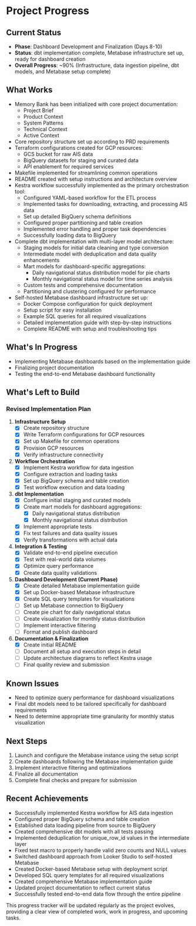 # Project Progress

## Current Status
- **Phase**: Dashboard Development and Finalization (Days 8-10)
- **Status**: dbt implementation complete, Metabase infrastructure set up, ready for dashboard creation
- **Overall Progress**: ~90% (Infrastructure, data ingestion pipeline, dbt models, and Metabase setup complete)

## What Works
- Memory Bank has been initialized with core project documentation:
  - Project Brief
  - Product Context
  - System Patterns
  - Technical Context
  - Active Context
- Core repository structure set up according to PRD requirements
- Terraform configurations created for GCP resources:
  - GCS bucket for raw AIS data
  - BigQuery datasets for staging and curated data
  - API enablement for required services
- Makefile implemented for streamlining common operations
- README created with setup instructions and architecture overview
- Kestra workflow successfully implemented as the primary orchestration tool:
  - Configured YAML-based workflow for the ETL process
  - Implemented tasks for downloading, extracting, and processing AIS data
  - Set up detailed BigQuery schema definitions
  - Configured proper partitioning and table creation
  - Implemented error handling and proper task dependencies
  - Successfully loading data to BigQuery
- Complete dbt implementation with multi-layer model architecture:
  - Staging models for initial data cleaning and type conversion
  - Intermediate model with deduplication and data quality enhancements
  - Mart models for dashboard-specific aggregations:
    - Daily navigational status distribution model for pie charts
    - Monthly navigational status model for time series analysis
  - Custom tests and comprehensive documentation
  - Partitioning and clustering configured for performance
- Self-hosted Metabase dashboard infrastructure set up:
  - Docker Compose configuration for quick deployment
  - Setup script for easy installation
  - Example SQL queries for all required visualizations
  - Detailed implementation guide with step-by-step instructions
  - Complete README with setup and troubleshooting tips

## What's In Progress
- Implementing Metabase dashboards based on the implementation guide
- Finalizing project documentation
- Testing the end-to-end Metabase dashboard functionality

## What's Left to Build

### Revised Implementation Plan

1. **Infrastructure Setup**
   - [x] Create repository structure
   - [x] Write Terraform configurations for GCP resources
   - [x] Set up Makefile for common operations
   - [x] Provision GCP resources
   - [x] Verify infrastructure connectivity

2. **Workflow Orchestration**
   - [x] Implement Kestra workflow for data ingestion
   - [x] Configure extraction and loading tasks
   - [x] Set up BigQuery schema and table creation
   - [x] Test workflow execution and data loading

3. **dbt Implementation**
   - [x] Configure initial staging and curated models
   - [x] Create mart models for dashboard aggregations:
     - [x] Daily navigational status distribution
     - [x] Monthly navigational status distribution
   - [x] Implement appropriate tests
   - [x] Fix test failures and data quality issues
   - [x] Verify transformations with actual data

4. **Integration & Testing**
   - [x] Validate end-to-end pipeline execution
   - [x] Test with real-world data volumes
   - [x] Optimize query performance
   - [x] Create data quality validations

5. **Dashboard Development (Current Phase)**
   - [x] Create detailed Metabase implementation guide
   - [x] Set up Docker-based Metabase infrastructure
   - [x] Create SQL query templates for visualizations
   - [ ] Set up Metabase connection to BigQuery
   - [ ] Create pie chart for daily navigational status
   - [ ] Create visualization for monthly status distribution
   - [ ] Implement interactive filtering
   - [ ] Format and publish dashboard

6. **Documentation & Finalization**
   - [x] Create initial README
   - [ ] Document all setup and execution steps in detail
   - [ ] Update architecture diagrams to reflect Kestra usage
   - [ ] Final quality review and submission

## Known Issues
- Need to optimize query performance for dashboard visualizations
- Final dbt models need to be tailored specifically for dashboard requirements
- Need to determine appropriate time granularity for monthly status visualization

## Next Steps
1. Launch and configure the Metabase instance using the setup script
2. Create dashboards following the Metabase implementation guide
3. Implement interactive filtering and optimizations
4. Finalize all documentation
5. Complete final checks and prepare for submission

## Recent Achievements
- Successfully implemented Kestra workflow for AIS data ingestion
- Configured proper BigQuery schema and table creation
- Established data loading pipeline from source to BigQuery
- Created comprehensive dbt models with all tests passing 
- Implemented deduplication for unique_row_id values in the intermediate layer
- Fixed test macro to properly handle valid zero counts and NULL values
- Switched dashboard approach from Looker Studio to self-hosted Metabase
- Created Docker-based Metabase setup with deployment script
- Developed SQL query templates for all required visualizations
- Created comprehensive Metabase implementation guide
- Updated project documentation to reflect current status
- Successfully tested end-to-end data flow through the entire pipeline

This progress tracker will be updated regularly as the project evolves, providing a clear view of completed work, work in progress, and upcoming tasks.
